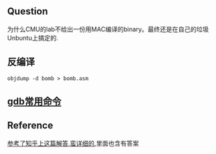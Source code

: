 ## Question
为什么CMU的lab不给出一份用MAC编译的binary。最终还是在自己的垃圾Unbuntu上搞定的.

## 反编译
```
objdump -d bomb > bomb.asm
```

## [gdb常用命令](http://csapp.cs.cmu.edu/2e/docs/gdbnotes-x86-64.pdf)


## Reference
[参考了知乎上这篇解答,蛮详细的](https://zhuanlan.zhihu.com/p/28422249),里面也含有答案

